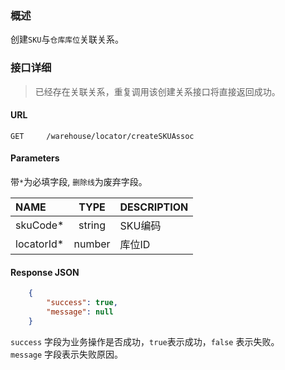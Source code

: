### 概述

创建`SKU`与`仓库库位`关联关系。

###  接口详细

> 已经存在关联关系，重复调用该创建关系接口将直接返回成功。

#### URL
```text
GET     /warehouse/locator/createSKUAssoc
```

#### Parameters
带`*`为必填字段, `删除线`为废弃字段。

| NAME       |  TYPE  | DESCRIPTION |
|:-----------|:------:|:------------|
| skuCode*   | string | SKU编码      |
| locatorId* | number | 库位ID       |

#### Response JSON

```json
    {
        "success": true,
        "message": null
    }
```

`success` 字段为业务操作是否成功，`true`表示成功，`false` 表示失败。 <br />
`message` 字段表示失败原因。 <br />